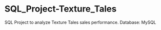 # SQL_Project-Texture_Tales
SQL Project to analyze Texture Tales sales performance. Database: MySQL
